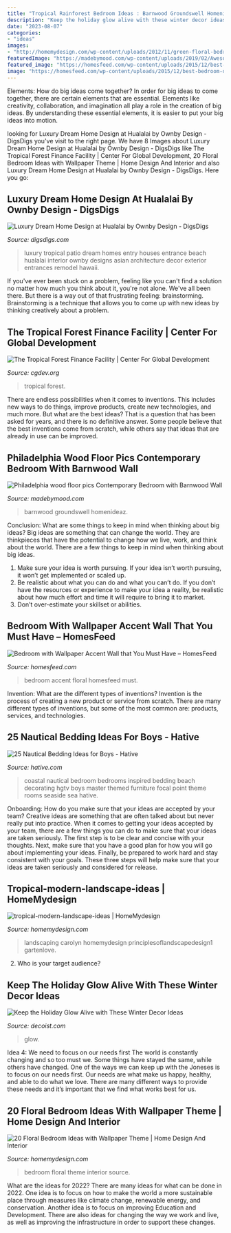 ```yaml
---
title: "Tropical Rainforest Bedroom Ideas : Barnwood Groundswell Homenideaz"
description: "Keep the holiday glow alive with these winter decor ideas"
date: "2023-08-07"
categories:
- "ideas"
images:
- "http://homemydesign.com/wp-content/uploads/2012/11/green-floral-bedroom-with-wallpaper-theme.jpg"
featuredImage: "https://madebymood.com/wp-content/uploads/2019/02/Awesome-wood-floor-pics-Contemporary-Bedroom-in-Philadelphia-with-philadelphia-and-bookshelves.jpg"
featured_image: "https://homesfeed.com/wp-content/uploads/2015/12/best-bedroom-design-with-wooden-bddding-and-white-closet-and-rattan-basket-and-blue-floral-wallpaper-accent.jpg"
image: "https://homesfeed.com/wp-content/uploads/2015/12/best-bedroom-design-with-wooden-bddding-and-white-closet-and-rattan-basket-and-blue-floral-wallpaper-accent.jpg"
---
```



Elements: How do big ideas come together?
In order for big ideas to come together, there are certain elements that are essential. Elements like creativity, collaboration, and imagination all play a role in the creation of big ideas. By understanding these essential elements, it is easier to put your big ideas into motion.

	

		
looking for Luxury Dream Home Design at Hualalai by Ownby Design - DigsDigs you've visit to the right page. We have 8 Images about Luxury Dream Home Design at Hualalai by Ownby Design - DigsDigs like The Tropical Forest Finance Facility | Center For Global Development, 20 Floral Bedroom Ideas with Wallpaper Theme | Home Design And Interior and also Luxury Dream Home Design at Hualalai by Ownby Design - DigsDigs. Here you go:
		
    
## Luxury Dream Home Design At Hualalai By Ownby Design - DigsDigs

<img loading=lazy src="http://www.digsdigs.com/photos/hualalai-luxury-home-design-entry.jpg" onerror="this.onerror=null;this.src='https://tse2.mm.bing.net/th?id=OIP.4kW0VUsSQfYmGd0eY1HV7QHaKF&amp;pid=15.1';" alt="Luxury Dream Home Design at Hualalai by Ownby Design - DigsDigs">

_Source: digsdigs.com_

>luxury tropical patio dream homes entry houses entrance beach hualalai interior ownby designs asian architecture decor exterior entrances remodel hawaii. 

	

If you've ever been stuck on a problem, feeling like you can't find a solution no matter how much you think about it, you're not alone. We've all been there. But there is a way out of that frustrating feeling: brainstorming. Brainstorming is a technique that allows you to come up with new ideas by thinking creatively about a problem.

    
## The Tropical Forest Finance Facility | Center For Global Development

<img loading=lazy src="https://www.cgdev.org/sites/default/files/de-nevers-TFFF-adobe-stock.jpg" onerror="this.onerror=null;this.src='https://tse3.mm.bing.net/th?id=OIP.eAK0M1sOSqL6OvsFsHVAsQHaE8&amp;pid=15.1';" alt="The Tropical Forest Finance Facility | Center For Global Development">

_Source: cgdev.org_

>tropical forest. 

	

There are endless possibilities when it comes to inventions. This includes new ways to do things, improve products, create new technologies, and much more. But what are the best ideas? That is a question that has been asked for years, and there is no definitive answer. Some people believe that the best inventions come from scratch, while others say that ideas that are already in use can be improved.

    
## Philadelphia Wood Floor Pics Contemporary Bedroom With Barnwood Wall

<img loading=lazy src="https://madebymood.com/wp-content/uploads/2019/02/Awesome-wood-floor-pics-Contemporary-Bedroom-in-Philadelphia-with-philadelphia-and-bookshelves.jpg" onerror="this.onerror=null;this.src='https://tse2.mm.bing.net/th?id=OIP.NV-fUv4eJHTLefWwfb1lGwHaKL&amp;pid=15.1';" alt="Philadelphia wood floor pics Contemporary Bedroom with Barnwood Wall">

_Source: madebymood.com_

>barnwood groundswell homenideaz. 

	

Conclusion: What are some things to keep in mind when thinking about big ideas?
Big ideas are something that can change the world. They are thinkpieces that have the potential to change how we live, work, and think about the world. There are a few things to keep in mind when thinking about big ideas. 
1. Make sure your idea is worth pursuing. If your idea isn’t worth pursuing, it won’t get implemented or scaled up. 
2. Be realistic about what you can do and what you can’t do. If you don’t have the resources or experience to make your idea a reality, be realistic about how much effort and time it will require to bring it to market. 
3. Don’t over-estimate your skillset or abilities.

    
## Bedroom With Wallpaper Accent Wall That You Must Have – HomesFeed

<img loading=lazy src="https://homesfeed.com/wp-content/uploads/2015/12/best-bedroom-design-with-wooden-bddding-and-white-closet-and-rattan-basket-and-blue-floral-wallpaper-accent.jpg" onerror="this.onerror=null;this.src='https://tse3.mm.bing.net/th?id=OIP.Mm18BYWGNhtz3RLRedq8QQHaLH&amp;pid=15.1';" alt="Bedroom with Wallpaper Accent Wall that You Must Have – HomesFeed">

_Source: homesfeed.com_

>bedroom accent floral homesfeed must. 

	

Invention: What are the different types of inventions?
Invention is the process of creating a new product or service from scratch. There are many different types of inventions, but some of the most common are: products, services, and technologies.

    
## 25 Nautical Bedding Ideas For Boys - Hative

<img loading=lazy src="https://hative.com/wp-content/uploads/2014/10/nautical-bedding-ideas/17-nautical-bedding-ideas-for-boys.jpg" onerror="this.onerror=null;this.src='https://tse3.mm.bing.net/th?id=OIP.VIoXhIwZDazRfsb39KB90gHaJ3&amp;pid=15.1';" alt="25 Nautical Bedding Ideas for Boys - Hative">

_Source: hative.com_

>coastal nautical bedroom bedrooms inspired bedding beach decorating hgtv boys master themed furniture focal point theme rooms seaside sea hative. 

	

Onboarding: How do you make sure that your ideas are accepted by your team?
Creative ideas are something that are often talked about but never really put into practice. When it comes to getting your ideas accepted by your team, there are a few things you can do to make sure that your ideas are taken seriously. The first step is to be clear and concise with your thoughts. Next, make sure that you have a good plan for how you will go about implementing your ideas. Finally, be prepared to work hard and stay consistent with your goals. These three steps will help make sure that your ideas are taken seriously and considered for release.

    
## Tropical-modern-landscape-ideas | HomeMydesign

<img loading=lazy src="https://homemydesign.com/wp-content/uploads/2019/04/tropical-modern-landscape-ideas.jpg" onerror="this.onerror=null;this.src='https://tse4.mm.bing.net/th?id=OIP.WHT-BwZ0TLFJHdmbaHbRlgHaLH&amp;pid=15.1';" alt="tropical-modern-landscape-ideas | HomeMydesign">

_Source: homemydesign.com_

>landscaping carolyn homemydesign principlesoflandscapedesign1 gartenlove. 

	

2. Who is your target audience?

    
## Keep The Holiday Glow Alive With These Winter Decor Ideas

<img loading=lazy src="https://cdn.decoist.com/wp-content/uploads/2015/01/Indoor-string-lights-add-a-warm-touch.jpg" onerror="this.onerror=null;this.src='https://tse1.mm.bing.net/th?id=OIP.BJcBSJoYoN_Y9faNGR0GQgHaJ9&amp;pid=15.1';" alt="Keep the Holiday Glow Alive with These Winter Decor Ideas">

_Source: decoist.com_

>glow. 

	

Idea 4: We need to focus on our needs first
The world is constantly changing and so too must we. Some things have stayed the same, while others have changed. One of the ways we can keep up with the Joneses is to focus on our needs first. Our needs are what make us happy, healthy, and able to do what we love. There are many different ways to provide these needs and it’s important that we find what works best for us.

    
## 20 Floral Bedroom Ideas With Wallpaper Theme | Home Design And Interior

<img loading=lazy src="http://homemydesign.com/wp-content/uploads/2012/11/green-floral-bedroom-with-wallpaper-theme.jpg" onerror="this.onerror=null;this.src='https://tse1.mm.bing.net/th?id=OIP.mhv40q1KUBBilwHb8BMYSwHaKP&amp;pid=15.1';" alt="20 Floral Bedroom Ideas with Wallpaper Theme | Home Design And Interior">

_Source: homemydesign.com_

>bedroom floral theme interior source. 

	

What are the ideas for 2022?
There are many ideas for what can be done in 2022. One idea is to focus on how to make the world a more sustainable place through measures like climate change, renewable energy, and conservation. Another idea is to focus on improving Education and Development. There are also ideas for changing the way we work and live, as well as improving the infrastructure in order to support these changes.

